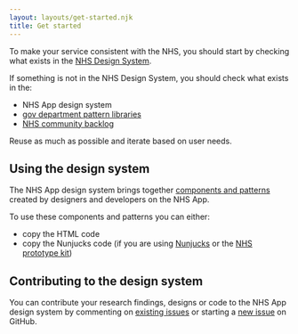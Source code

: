 ```yaml
---
layout: layouts/get-started.njk
title: Get started
---
```


To make your service consistent with the NHS, you should start by checking what exists in the [NHS Design System](https://service-manual.nhs.uk/design-system).

If something is not in the NHS Design System, you should check what exists in the:

- NHS App design system
- [gov department pattern libraries](https://github.com/ctdesign/gov-design-systems-list)
- [NHS community backlog](https://github.com/nhsuk/nhsuk-service-manual-community-backlog)

Reuse as much as possible and iterate based on user needs.

## Using the design system

The NHS App design system brings together [components and patterns](/components/) created by designers and developers on the NHS App.

To use these components and patterns you can either:

- copy the HTML code
- copy the Nunjucks code (if you are using [Nunjucks](https://mozilla.github.io/nunjucks/) or the [NHS prototype kit](https://nhsuk-prototype-kit.azurewebsites.net/docs))

## Contributing to the design system

You can contribute your research findings, designs or code to the NHS App design system by commenting on [existing issues](https://github.com/orgs/nhsuk/projects/8) or starting a [new issue](https://github.com/nhsuk/nhsapp-frontend/issues/new/choose) on GitHub.
